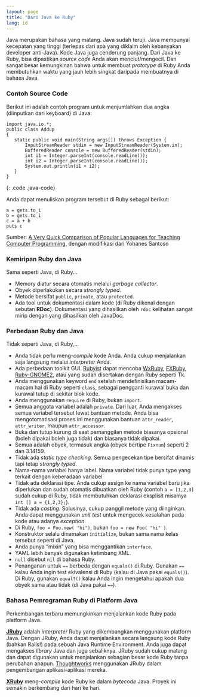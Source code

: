 ```yaml
---
layout: page
title: "Dari Java ke Ruby"
lang: id
---
```


Java merupakan bahasa yang matang. Java sudah teruji. Java mempunyai
kecepatan yang tinggi (terlepas dari apa yang diklaim oleh kebanyakan
developer anti-Java). Kode Java juga cenderung panjang. Dari Java ke
Ruby, bisa dipastikan *source code* Anda akan menciut/mengecil. Dan
sangat besar kemungkinan bahwa untuk membuat *prototype* di Ruby Anda
membutuhkan waktu yang jauh lebih singkat daripada membuatnya di bahasa
Java.

### Contoh Source Code

Berikut ini adalah contoh program untuk menjumlahkan dua angka
(diinputkan dari keyboard) di Java:

    import java.io.*;
    public class Addup
    {
       static public void main(String args[]) throws Exception {
           InputStreamReader stdin = new InputStreamReader(System.in);
           BufferedReader console = new BufferedReader(stdin);
           int i1 = Integer.parseInt(console.readLine());
           int i2 = Integer.parseInt(console.readLine());
           System.out.println(i1 + i2);
       }
    }
{: .code .java-code}

Anda dapat menuliskan program tersebut di Ruby sebagai berikut:

    a = gets.to_i
    b = gets.to_i
    c = a + b
    puts c

Sumber: [A Very Quick Comparison of Popular Languages for Teaching
Computer Programming][1], dengan modifikasi dari Yohanes Santoso

### Kemiripan Ruby dan Java

Sama seperti Java, di Ruby…

* Memory diatur secara otomatis melalui *garbage collector*.
* Obyek diperlakukan secara *strongly typed*.
* Metode bersifat `public`, `private`, atau `protected`.
* Ada tool untuk dokumentasi dalam kode (di Ruby dikenal dengan sebutan
  **RDoc**). Dokumentasi yang dihasilkan oleh `rdoc` kelihatan sangat
  mirip dengan yang dihasilkan oleh JavaDoc.

### Perbedaan Ruby dan Java

Tidak seperti Java, di Ruby,...

* Anda tidak perlu meng-*compile* kode Anda. Anda cukup menjalankan saja
  langsung melalui *interpreter* Anda.
* Ada perbedaan toolkit GUI. <abbr title="Matz telah mendeklarasikan
  Pengguna Ruby disebut dengan sebutan Rubyist">Rubyist</abbr> dapat
  mencoba [WxRuby][2], [FXRuby][3], [Ruby-GNOME2][4], atau yang sudah
  disertakan dengan Ruby seperti Tk.
* Anda menggunakan keyword `end` setelah mendefinisikan macam-macam hal
  di Ruby seperti `class`, sebagai pengganti kurawal buka dan kurawal
  tutup di sekitar blok kode.
* Anda menggunakan `require` di Ruby, bukan `import`.
* Semua anggota variabel adalah `private`. Dari luar, Anda mengakses
  semua variabel tersebut lewat bantuan metode. Anda bisa
  mengotomatisasi proses ini menggunakan bantuan `attr_reader`,
  `attr_writer`, maupun `attr_accessor`.
* Buka dan tutup kurung di saat pemanggilan metode biasanya opsional
  (boleh dipakai boleh juga tidak) dan biasanya tidak dipakai.
* Semua adalah obyek, termasuk angka (obyek bertipe `Fixnum`) seperti 2
  dan 3.14159.
* Tidak ada *static type checking*. Semua pengecekan tipe bersifat
  dinamis tapi tetap *strongly typed*.
* Nama-nama variabel hanya label. Nama variabel tidak punya type yang
  terkait dengan keberadaan variabel.
* Tidak ada deklarasi tipe. Anda cukup assign ke nama variabel baru jika
  diperlukan dan sudah otomatis dibuatkan oleh Ruby (contoh `a =
  [1,2,3]` sudah cukup di Ruby, tidak membutuhkan deklarasi eksplisit
  misalnya `int [] a = {1,2,3};`).
* Tidak ada *casting*. Solusinya, cukup panggil metode yang diinginkan.
  Anda dapat menggunakan *unit test* untuk mengecek kesalahan pada kode
  atau adanya *exception*.
* Di Ruby, `foo = Foo.new( "hi")`, bukan `foo = new Foo( "hi" )`.
* Konstruktor selalu dinamakan `initialize`, bukan sama nama kelas
  tersebut seperti di Java.
* Anda punya “mixin” yang bisa menggantikan `interface`.
* YAML lebih banyak digunakan ketimbang XML.
* `null` disebut `nil` di bahasa Ruby.
* Penanganan untuk `==` berbeda dengan `equals()` di Ruby. Gunakan `==`
  kalau Anda ingin test ekivalensi di Ruby (kalau di Java pakai
  `equals()`). Di Ruby, gunakan `equal?()` kalau Anda ingin mengetahui
  apakah dua obyek sama atau tidak (di Java pakai `==`).

### Bahasa Pemrograman Ruby di Platform Java

Perkembangan terbaru memungkinkan menjalankan kode Ruby pada platform
Java.

[**JRuby**][5] adalah *interpreter* Ruby yang dikembangkan menggunakan
platform Java. Dengan JRuby, Anda dapat menjalankan secara langsung kode
Ruby (bahkan Rails!) pada sebuah Java Runtime Environment. Anda juga
dapat mengakses *library* Java dan juga sebaliknya. JRuby sudah cukup
matang dan dapat digunakan untuk menjalankan sebagian besar kode Ruby
tanpa perubahan apapun. [Thoughtworks][6] menggunakan JRuby dalam
pengembangan aplikasi-aplikasi mereka.

[**XRuby**][7] meng-*compile* kode Ruby ke dalam *bytecode* Java. Proyek
ini semakin berkembang dari hari ke hari.



[1]: http://www.ariel.com.au/a/teaching-programming.html 
[2]: http://wxruby.rubyforge.org/wiki/wiki.pl 
[3]: http://www.fxruby.org/ 
[4]: http://ruby-gnome2.sourceforge.jp/ 
[5]: http://jruby.codehaus.org/ 
[6]: http://www.thoughtworks.com/ 
[7]: http://xruby.com/ 
